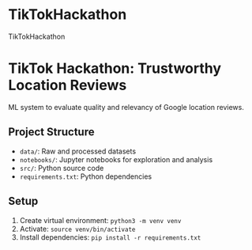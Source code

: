 # TikTokHackathon

TikTokHackathon

# TikTok Hackathon: Trustworthy Location Reviews

ML system to evaluate quality and relevancy of Google location reviews.

## Project Structure

- `data/`: Raw and processed datasets
- `notebooks/`: Jupyter notebooks for exploration and analysis
- `src/`: Python source code
- `requirements.txt`: Python dependencies

## Setup

1. Create virtual environment: `python3 -m venv venv`
2. Activate: `source venv/bin/activate`
3. Install dependencies: `pip install -r requirements.txt`
